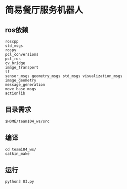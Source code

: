 # 简易餐厅服务机器人

## ros依赖

```shell
roscpp
std_msgs
rospy 
pcl_conversions
pcl_ros 
cv_bridge
image_transport
tf 
sensor_msgs geometry_msgs std_msgs visualization_msgs 
image_geometry
message_generation
move_base_msgs
actionlib 
```

## 目录需求

```shell
$HOME/team104_ws/src
```

## 编译

```shell
cd team104_ws/
catkin_make
```

## 运行

```shell
python3 UI.py
```



